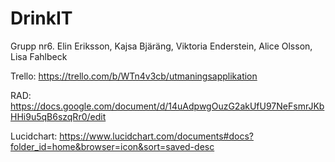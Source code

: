 # DrinkIT
Grupp nr6. Elin Eriksson, Kajsa Bjäräng, Viktoria Enderstein, Alice Olsson, Lisa Fahlbeck

Trello: https://trello.com/b/WTn4v3cb/utmaningsapplikation

RAD: https://docs.google.com/document/d/14uAdpwgOuzG2akUfU97NeFsmrJKbHHi9u5qB6szqRr0/edit

Lucidchart: https://www.lucidchart.com/documents#docs?folder_id=home&browser=icon&sort=saved-desc
